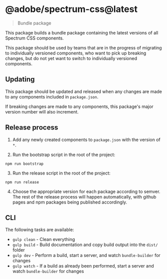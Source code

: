 # @adobe/spectrum-css@latest
> Bundle package

This package builds a bundle package containing the latest versions of all Spectrum CSS components.

This package should be used by teams that are in the progress of migrating to individually versioned components, who want to pick up breaking changes, but do not yet want to switch to individually versioned components.

## Updating

This package should be updated and released when any changes are made to any components included in `package.json`.

If breaking changes are made to any components, this package's major version number will also increment.

## Release process

1. Add any newly created components to `package.json` with the version of `*`.

2. Run the bootstrap script in the root of the project:

```
npm run bootstrap
```

3. Run the release script in the root of the project:

```
npm run release
```

4. Choose the appropriate version for each package according to semver. The rest of the release process will happen automatically, with github pages and npm packages being published accordingly.

## CLI

The following tasks are available:

* `gulp clean` - Clean everything
* `gulp build` - Build documentation and copy build output into the `dist/` folder
* `gulp dev` - Perform a build, start a server, and watch `bundle-builder` for changes
* `gulp watch` - If a build as already been performed, start a server and watch `bundle-builder` for changes
